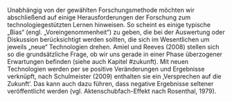 Unabhängig von der gewählten Forschungsmethode möchten wir abschließend auf einige Herausforderungen der Forschung zum technologiegestützten Lernen hinweisen. So scheint es einige typische „Bias“ (engl. „Voreingenommenheit“) zu geben, die bei der Auswertung oder Diskussion berücksichtigt werden sollten, die sich im Wesentlichen um jeweils „neue“ Technologien drehen. Amiel und Reeves (2008) stellen sich so die grundsätzliche Frage, ob wir uns gerade in einer Phase überzogener Erwartungen befinden (siehe auch Kapitel #zukunft). Mit neuen Technologien werden per se positive Veränderungen und Ergebnisse verknüpft, nach Schulmeister (2009) enthalten sie ein ‚Versprechen auf die Zukunft’. Das kann auch dazu führen, dass negative Ergebnisse seltener veröffentlicht werden (vgl. Aktenschubfach-Effekt nach Rosenthal, 1979).
